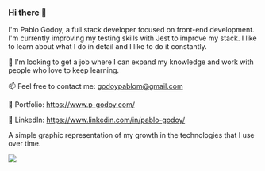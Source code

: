 
### Hi there 👋

I'm Pablo Godoy, a full stack developer focused on front-end development.
I'm currently improving my testing skills with Jest to improve my stack.
I like to learn about what I do in detail and I like to do it constantly.

🔎 I'm looking to get a job where I can expand my knowledge and work with people who love to keep learning.  

📫 Feel free to contact me: godoypablom@gmail.com  

💾 Portfolio: https://www.p-godoy.com/  

💬 LinkedIn: https://www.linkedin.com/in/pablo-godoy/  

A simple graphic representation of my growth in the technologies that I use over time.  

<img src='https://cr-skills-chart-widget.azurewebsites.net/api/api?username=pablets'/>

<!-- **Pablets/Pablets** is a ✨ _special_ ✨ repository because its `README.md` (this file) appears on your GitHub profile. -->
